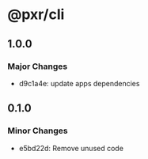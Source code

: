# @pxr/cli

## 1.0.0

### Major Changes

- d9c1a4e: update apps dependencies

## 0.1.0

### Minor Changes

- e5bd22d: Remove unused code
